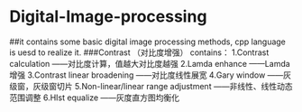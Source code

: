 # Digital-Image-processing
##it contains some basic digital image processing methods, cpp language is uesd to realize it.
###Contrast  （对比度增强） contains：
1.Contrast calculation                    ——对比度计算，值越大对比度越强
2.Lamda enhance                           ——Lamda增强
3.Contrast linear broadening              ——对比度线性展宽
4.Gary window                             ——灰级窗，灰级窗切片
5.Non-linear/linear range adjustment      ——非线性、线性动态范围调整
6.HIst equalize                           ——灰度直方图均衡化

